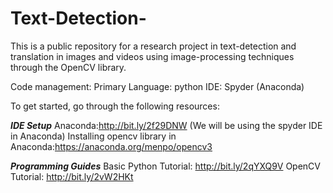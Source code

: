 # Text-Detection-

This is a public repository for a research project in text-detection and translation in images and videos using image-processing techniques through the OpenCV library. 

Code management:
Primary Language: python
IDE: Spyder (Anaconda)

To get started, go through the following resources:

***IDE Setup***
Anaconda:http://bit.ly/2f29DNW (We will be using the spyder IDE in Anaconda)
Installing opencv library in Anaconda:https://anaconda.org/menpo/opencv3


***Programming Guides***
Basic Python Tutorial: http://bit.ly/2qYXQ9V
OpenCV Tutorial: http://bit.ly/2vW2HKt

